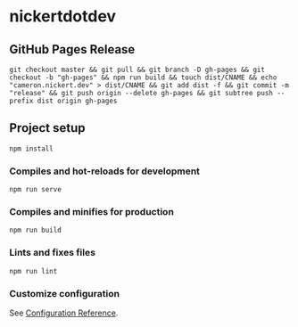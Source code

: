 # nickertdotdev

## GitHub Pages Release
```
git checkout master && git pull && git branch -D gh-pages && git checkout -b "gh-pages" && npm run build && touch dist/CNAME && echo "cameron.nickert.dev" > dist/CNAME && git add dist -f && git commit -m "release" && git push origin --delete gh-pages && git subtree push --prefix dist origin gh-pages
```

## Project setup
```
npm install
```

### Compiles and hot-reloads for development
```
npm run serve
```

### Compiles and minifies for production
```
npm run build
```

### Lints and fixes files
```
npm run lint
```

### Customize configuration
See [Configuration Reference](https://cli.vuejs.org/config/).
